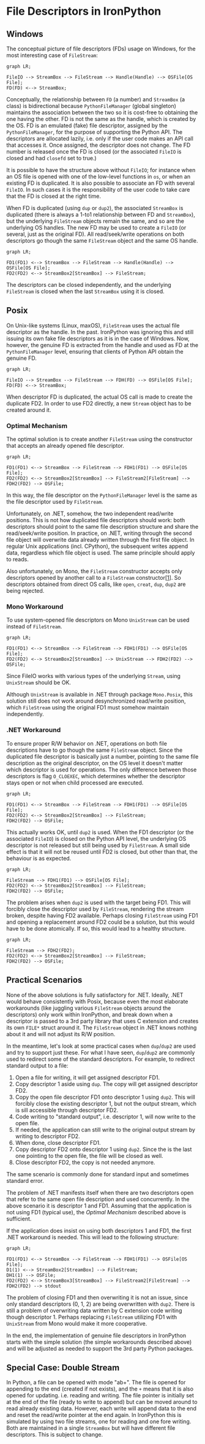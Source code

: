 # File Descriptors in IronPython

## Windows

The conceptual picture of file descriptors (FDs) usage on Windows, for the most interesting case of `FileStream`:

```mermaid
graph LR;

FileIO --> StreamBox --> FileStream --> Handle(Handle) --> OSFile[OS File];
FD(FD) <--> StreamBox;
```

Conceptually, the relationship between `FD` (a number) and `StreamBox` (a class) is bidirectional because `PythonFileManager` (global singleton) maintains the association between the two so it is cost-free to obtaining the one having the other. FD is not the same as the handle, which is created by the OS. FD is an emulated (fake) file descriptor, assigned by the `PythonFileManager`, for the purpose of supporting the Python API. The descriptors are allocated lazily, i.e. only if the user code makes an API call that accesses it. Once assigned, the descriptor does not change. The FD number is released once the FD is closed (or the associated `FileIO` is closed and had `closefd` set to true.)

It is possible to have the structure above without `FileIO`; for instance when an OS file is opened with one of the low-level functions in `os`, or when an existing FD is duplicated. It is also possible to associate an FD with several `FileIO`. In such cases it is the responsibility of the user code to take care that the FD is closed at the right time.

When FD is duplicated (using `dup` or `dup2`), the associated `StreamBox` is duplicated (there is always a 1-to1 relationship between FD and `StreamBox`), but the underlying `FileStream` objects remain the same, and so are the underlying OS handles. The new FD may be used to create a `FileIO` (or several, just as the original FD). All read/seek/write operations on both descriptors go though the same `FileStream` object and the same OS handle.

```mermaid
graph LR;

FD1(FD1) <--> StreamBox --> FileStream --> Handle(Handle) --> OSFile[OS File];
FD2(FD2) <--> StreamBox2[StreamBox] --> FileStream;
```

The descriptors can be closed independently, and the underlying `FileStream` is closed when the last `StreamBox` using it is closed.

## Posix

On Unix-like systems (Linux, maxOS), `FileStream` uses the actual file descriptor as the handle. In the past. IronPython was ignoring this and still issuing its own fake file descriptors as it is in the case of Windows. Now, however, the genuine FD is extracted from the handle and used as FD at the `PythonFileManager` level, ensuring that clients of Python API obtain the genuine FD.

```mermaid
graph LR;

FileIO --> StreamBox --> FileStream --> FDH(FD) --> OSFile[OS File];
FD(FD) <--> StreamBox;
```

When descriptor FD is duplicated, the actual OS call is made to create the duplicate FD2. In order to use FD2 directly, a new `Stream` object has to be created around it.

### Optimal Mechanism

The optimal solution is to create another `FileStream` using the constructor that accepts an already opened file descriptor.

```mermaid
graph LR;

FD1(FD1) <--> StreamBox --> FileStream --> FDH1(FD1) --> OSFile[OS File];
FD2(FD2) <--> StreamBox2[StreamBox] --> FileStream2[FileStream] --> FDH2(FD2) --> OSFile;
```

In this way, the file descriptor on the `PythonFileManager` level is the same as the file descriptor used by `FileStream`.

Unfortunately, on .NET, somehow, the two independent read/write positions. This is not how duplicated file descriptors should work: both descriptors should point to the same file description structure and share the read/seek/write position. In practice, on .NET, writing through the second file object will overwrite data already written through the first file object. In regular Unix applications (incl. CPython), the subsequent writes append data, regardless which file object is used. The same principle should apply to reads.

Also unfortunately, on Mono, the `FileStream` constructor accepts only descriptors opened by another call to a `FileStream` constructor[[1]]. So descriptors obtained from direct OS calls, like `open`, `creat`, `dup`, `dup2` are being rejected.

### Mono Workaround

To use system-opened file descriptors on Mono `UnixStream` can be used instead of `FileStream`.

```mermaid
graph LR;

FD1(FD1) <--> StreamBox --> FileStream --> FDH1(FD1) --> OSFile[OS File];
FD2(FD2) <--> StreamBox2[StreamBox] --> UnixStream --> FDH2(FD2) --> OSFile;
```

Since FileIO works with various types of the underlying `Stream`, using `UnixStream` should be OK.

Although `UnixStream` is available in .NET through package `Mono.Posix`, this solution still does not work around desynchronized read/write position, which `FileStream` using the original FD1 must somehow maintain independently.

### .NET Workaround

To ensure proper R/W behavior on .NET, operations on both file descriptions have to go though the same `FileStream` object. Since the duplicated file descriptor is basically just a number, pointing to the same file description as the original descriptor, on the OS level it doesn't matter which descriptor is used for operations. The only difference between those descriptors is flag `O_CLOEXEC`, which determines whether the descriptor stays open or not when child processed are executed.

```mermaid
graph LR;

FD1(FD1) <--> StreamBox --> FileStream --> FDH1(FD1) --> OSFile[OS File];
FD2(FD2) <--> StreamBox2[StreamBox] --> FileStream;
FDH2(FD2) --> OSFile;
```

This actually works OK, until `dup2` is used. When the FD1 descriptor (or the associated `FileIO`) is closed on the Python API level, the underlying OS descriptor is not released but still being used by `FileStream`. A small side effect is that it will not be reused until FD2 is closed, but other than that, the behaviour is as expected.

```mermaid
graph LR;

FileStream --> FDH1(FD1) --> OSFile[OS File];
FD2(FD2) <--> StreamBox2[StreamBox] --> FileStream;
FDH2(FD2) --> OSFile;
```

The problem arises when `dup2` is used with the target being FD1. This will forcibly close the descriptor used by `FileStream`, rendering the stream broken, despite having FD2 available. Perhaps closing `FileStream` using FD1 and opening a replacement around FD2 could be a solution, but this would have to be done atomically. If so, this would lead to a healthy structure.

```mermaid
graph LR;

FileStream --> FDH2(FD2);
FD2(FD2) <--> StreamBox2[StreamBox] --> FileStream;
FDH2(FD2) --> OSFile;
```


## Practical Scenarios

None of the above solutions is fully satisfactory for .NET. Ideally, .NET would behave consistently with Posix, because even the most elaborate workarounds (like juggling various `FileStream` objects around the descriptors) only work within IronPython, and break down when a descriptor is passed to a 3rd party library that uses C extension and creates its own `FILE*` struct around it. The `FileStream` object in .NET knows nothing about it and will not adjust its R/W position.

In the meantime, let's look at some practical cases when `dup`/`dup2` are used and try to support just these. For what I have seen, `dup`/`dup2` are commonly used to redirect some of the standard descriptors. For example, to redirect standard output to a file:
1. Open a file for writing, it will get assigned descriptor FD1.
2. Copy descriptor 1 aside using `dup`. The copy will get assigned descriptor FD2.
3. Copy the open file descriptor FD1 onto descriptor 1 using `dup2`. This will forcibly close the existing descriptor 1, but not the output stream, which is sill accessible through descriptor FD2.
4. Code writing to "standard output", i.e. descriptor 1, will now write to the open file.
5. If needed, the application can still write to the original output stream by writing to descriptor FD2.
6. When done, close descriptor FD1.
7. Copy descriptor FD2 onto descriptor 1 using `dup2`. Since the is the last one pointing to the open file, the file will be closed as well.
8. Close descriptor FD2, the copy is not needed anymore.

The same scenario is commonly done for standard input and sometimes standard error.

The problem of .NET manifests itself when there are two descriptors open that refer to the same open file description and used concurrently. In the above scenario it is descriptor 1 and FD1. Assuming that the application is not using FD1 (typical use), the _Optimal Mechanism_ described above is sufficient.

If the application does insist on using both descriptors 1 and FD1, the first .NET workaround is needed. This will lead to the following structure:

```mermaid
graph LR;

FD1(FD1) <--> StreamBox --> FileStream --> FDH1(FD1) --> OSFile[OS File];
D1(1) <--> StreamBox2[StreamBox] --> FileStream;
DH1(1) --> OSFile;
FD2(FD2) <--> StreamBox3[StreamBox] --> FileStream2[FileStream] --> FDH2(FD2) --> stdout
```

The problem of closing FD1 and then overwriting it is not an issue, since only standard descriptors (0, 1, 2) are being overwritten with `dup2`. There is still a problem of overwriting data written by C extension code writing though descriptor 1. Perhaps replacing `FileStream` utilizing FD1 with `UnixStream` from Mono would make it more cooperative.

In the end, the implementation of genuine file descriptors in IronPython starts with the simple solution (the simple workarounds described above) and will be adjusted as needed to support the 3rd party Python packages.

## Special Case: Double Stream

In Python, a file can be opened with mode "ab+". The file is opened for appending to the end (created if not exists), and the `+` means that it is also opened for updating. i.e. reading and writing. The file pointer is initially set at the end of the file (ready to write to append) but can be moved around to read already existing data. However, each write will append data to the end and reset the read/write pointer at the end again. In IronPython this is simulated by using two file streams, one for reading and one fore writing. Both are maintained in a single `StreamBox` but will have different file descriptors. This is subject to change.

[1]: https://github.com/mono/mono/issues/12783
